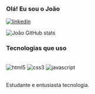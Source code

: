 ### Olá! Eu sou o João

[![linkedin](https://img.shields.io/badge/LinkedIn-0077B5?style=for-the-badge&logo=linkedin&logoColor=white)](https://www.linkedin.com/in/joaopedroxx09/)


![João GitHub stats](https://github-readme-stats.vercel.app/api?username=Joaopedro09x&show_icons=true&theme=dracula)


### Tecnologias que uso
<div style= "display: inline_block"><br/>
<img aling="center"  alt="html5" src="https://img.shields.io/badge/HTML5-E34F26?style=for-the-badge&logo=html5&logoColor=white" />
<img aling="center"  alt="css3" src="https://img.shields.io/badge/CSS3-1572B6?style=for-the-badge&logo=css3&logoColor=white"/>
<img aling="center"  alt="javascript" src="https://img.shields.io/badge/JavaScript-F7DF1E?style=for-the-badge&logo=javascript&logoColor=black" />
</div><br/>

Estudante e entusiasta tecnologia.

